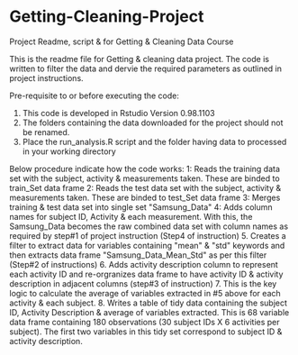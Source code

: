 # Getting-Cleaning-Project
Project Readme, script &amp; for Getting &amp; Cleaning Data Course

This is the readme file for Getting & cleaning data project.
The code is written to filter the data and dervie the required parameters as outlined in project instructions.

Pre-requisite to or before executing the code:
1. This code is developed in Rstudio Version 0.98.1103 
2. The folders containing the data downloaded for the project should not be renamed.
3. Place the run_analysis.R script and the folder having data to processed in your working directory 

Below procedure indicate how the code works:
1: Reads the training data set with the subject, activity & measurements taken. These are binded to train_Set data frame
2: Reads the test data set with the subject, activity & measurements taken. These are binded to test_Set data frame
3: Merges training & test data set into single set "Samsung_Data"
4: Adds column names for subject ID, Activity & each measurement. With this, the Samsung_Data becomes the raw combined data set with column names as required by step#1 of project instruction (Step4 of instruction)
5. Creates a filter to extract data for variables containing "mean" & "std" keywords and then extracts data frame "Samsung_Data_Mean_Std" as per this filter (Step#2 of instructions)
6. Adds activity description column to represent each activity ID and re-orgranizes data frame to have activity ID & activity description in adjacent columns (step#3 of instruction)
7. This is the key logic to calculate the average of variables extracted in #5 above for each activity & each subject. 
8. Writes a table of tidy data containing the subject ID, Activity Description & average of variables extracted. This is 68 variable data frame containing 180 observations (30 subject IDs X 6 activities per subject). The first two variables in this tidy set correspond to subject ID & activity description. 
